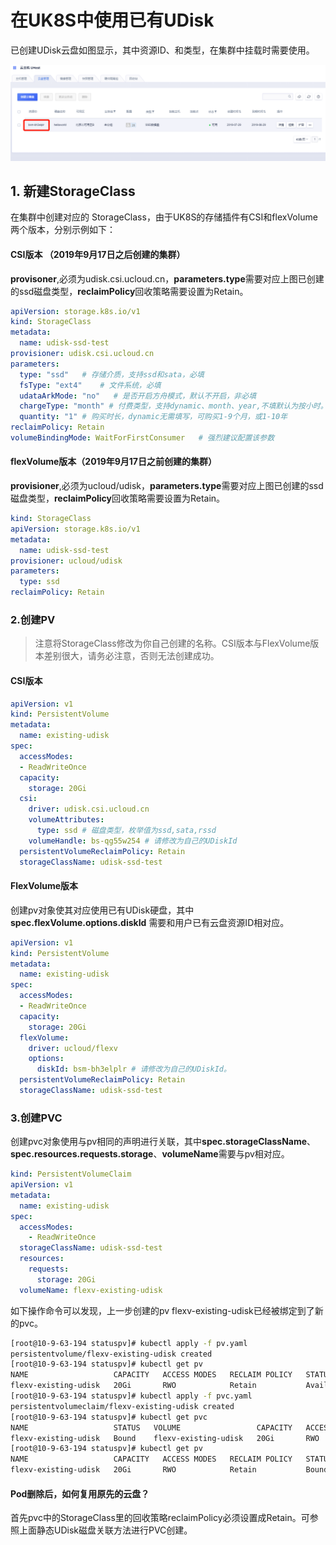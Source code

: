 # 在UK8S中使用已有UDisk

已创建UDisk云盘如图显示，其中资源ID、和类型，在集群中挂载时需要使用。

![](/images/volume/have_udisk.png)

## 1. 新建StorageClass

在集群中创建对应的 StorageClass，由于UK8S的存储插件有CSI和flexVolume两个版本，分别示例如下：

#### CSI版本 （2019年9月17日之后创建的集群）

**provisoner**,必须为udisk.csi.ucloud.cn，**parameters.type**需要对应上图已创建的ssd磁盘类型，**reclaimPolicy**回收策略需要设置为Retain。

```yaml
apiVersion: storage.k8s.io/v1
kind: StorageClass
metadata:
  name: udisk-ssd-test
provisioner: udisk.csi.ucloud.cn
parameters:
  type: "ssd"   # 存储介质，支持ssd和sata，必填
  fsType: "ext4"    # 文件系统，必填
  udataArkMode: "no"   # 是否开启方舟模式，默认不开启，非必填
  chargeType: "month" # 付费类型，支持dynamic、month、year,不填默认为按小时。
  quantity: "1" # 购买时长，dynamic无需填写，可购买1-9个月，或1-10年
reclaimPolicy: Retain  
volumeBindingMode: WaitForFirstConsumer   # 强烈建议配置该参数
```

#### flexVolume版本（2019年9月17日之前创建的集群）

**provisioner**,必须为ucloud/udisk，**parameters.type**需要对应上图已创建的ssd磁盘类型，**reclaimPolicy**回收策略需要设置为Retain。

```yaml
kind: StorageClass
apiVersion: storage.k8s.io/v1
metadata:
  name: udisk-ssd-test
provisioner: ucloud/udisk
parameters:
  type: ssd
reclaimPolicy: Retain
```

### 2.创建PV

> 注意将StorageClass修改为你自己创建的名称。CSI版本与FlexVolume版本差别很大，请务必注意，否则无法创建成功。

#### CSI版本

```yaml
apiVersion: v1
kind: PersistentVolume
metadata:
  name: existing-udisk
spec:
  accessModes:
  - ReadWriteOnce
  capacity:
    storage: 20Gi
  csi:
    driver: udisk.csi.ucloud.cn
    volumeAttributes:
      type: ssd # 磁盘类型，枚举值为ssd,sata,rssd
    volumeHandle: bs-qg55w254 # 请修改为自己的UDiskId
  persistentVolumeReclaimPolicy: Retain
  storageClassName: udisk-ssd-test
```

#### FlexVolume版本

创建pv对象使其对应使用已有UDisk硬盘，其中**spec.flexVolume.options.diskId** 需要和用户已有云盘资源ID相对应。

```yaml
apiVersion: v1
kind: PersistentVolume
metadata:
  name: existing-udisk
spec:
  accessModes:
  - ReadWriteOnce
  capacity:
    storage: 20Gi
  flexVolume:
    driver: ucloud/flexv
    options:
      diskId: bsm-bh3elplr # 请修改为自己的UDiskId。
  persistentVolumeReclaimPolicy: Retain
  storageClassName: udisk-ssd-test
```

### 3.创建PVC

创建pvc对象使用与pv相同的声明进行关联，其中**spec.storageClassName**、**spec.resources.requests.storage**、**volumeName**需要与pv相对应。

```yaml
kind: PersistentVolumeClaim
apiVersion: v1
metadata:
  name: existing-udisk
spec:
  accessModes:
    - ReadWriteOnce
  storageClassName: udisk-ssd-test
  resources:
    requests:
      storage: 20Gi
  volumeName: flexv-existing-udisk
```

如下操作命令可以发现，上一步创建的pv flexv-existing-udisk已经被绑定到了新的pvc。

```bash
[root@10-9-63-194 statuspv]# kubectl apply -f pv.yaml 
persistentvolume/flexv-existing-udisk created
[root@10-9-63-194 statuspv]# kubectl get pv
NAME                   CAPACITY   ACCESS MODES   RECLAIM POLICY   STATUS      CLAIM   STORAGECLASS     REASON   AGE
flexv-existing-udisk   20Gi       RWO            Retain           Available           udisk-ssd-test            6s
[root@10-9-63-194 statuspv]# kubectl apply -f pvc.yaml 
persistentvolumeclaim/flexv-existing-udisk created
[root@10-9-63-194 statuspv]# kubectl get pvc
NAME                   STATUS   VOLUME                 CAPACITY   ACCESS MODES   STORAGECLASS     AGE
flexv-existing-udisk   Bound    flexv-existing-udisk   20Gi       RWO            udisk-ssd-test   4s
[root@10-9-63-194 statuspv]# kubectl get pv
NAME                   CAPACITY   ACCESS MODES   RECLAIM POLICY   STATUS   CLAIM                          STORAGECLASS     REASON   AGE
flexv-existing-udisk   20Gi       RWO            Retain           Bound    default/flexv-existing-udisk   udisk-ssd-test            22s
```

#### Pod删除后，如何复用原先的云盘？

首先pvc中的StorageClass里的回收策略reclaimPolicy必须设置成Retain。可参照上面静态UDisk磁盘关联方法进行PVC创建。
